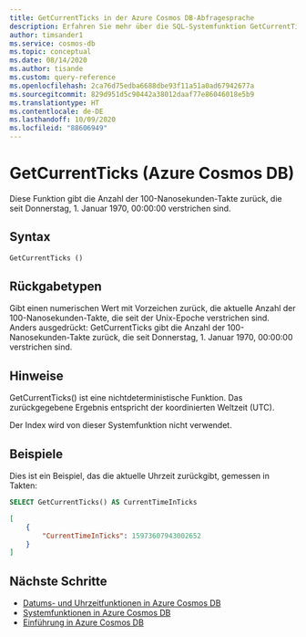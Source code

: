 ```yaml
---
title: GetCurrentTicks in der Azure Cosmos DB-Abfragesprache
description: Erfahren Sie mehr über die SQL-Systemfunktion GetCurrentTicks in Azure Cosmos DB.
author: timsander1
ms.service: cosmos-db
ms.topic: conceptual
ms.date: 08/14/2020
ms.author: tisande
ms.custom: query-reference
ms.openlocfilehash: 2ca76d75edba6688dbe93f11a51a0ad67942677a
ms.sourcegitcommit: 829d951d5c90442a38012daaf77e86046018e5b9
ms.translationtype: HT
ms.contentlocale: de-DE
ms.lasthandoff: 10/09/2020
ms.locfileid: "88606949"
---
```

# <a name="getcurrentticks-azure-cosmos-db"></a>GetCurrentTicks (Azure Cosmos DB)

Diese Funktion gibt die Anzahl der 100-Nanosekunden-Takte zurück, die seit Donnerstag, 1. Januar 1970, 00:00:00 verstrichen sind.
  
## <a name="syntax"></a>Syntax
  
```sql
GetCurrentTicks ()
```

## <a name="return-types"></a>Rückgabetypen

Gibt einen numerischen Wert mit Vorzeichen zurück, die aktuelle Anzahl der 100-Nanosekunden-Takte, die seit der Unix-Epoche verstrichen sind. Anders ausgedrückt: GetCurrentTicks gibt die Anzahl der 100-Nanosekunden-Takte zurück, die seit Donnerstag, 1. Januar 1970, 00:00:00 verstrichen sind.

## <a name="remarks"></a>Hinweise

GetCurrentTicks() ist eine nichtdeterministische Funktion. Das zurückgegebene Ergebnis entspricht der koordinierten Weltzeit (UTC).

Der Index wird von dieser Systemfunktion nicht verwendet.

## <a name="examples"></a>Beispiele

Dies ist ein Beispiel, das die aktuelle Uhrzeit zurückgibt, gemessen in Takten:

```sql
SELECT GetCurrentTicks() AS CurrentTimeInTicks
```

```json
[
    {
        "CurrentTimeInTicks": 15973607943002652
    }
]
```

## <a name="next-steps"></a>Nächste Schritte

- [Datums- und Uhrzeitfunktionen in Azure Cosmos DB](sql-query-date-time-functions.md)
- [Systemfunktionen in Azure Cosmos DB](sql-query-system-functions.md)
- [Einführung in Azure Cosmos DB](introduction.md)
